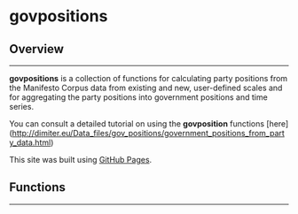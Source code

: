 # govpositions

## Overview
--------
**govpositions** is a collection of functions for calculating party positions from the Manifesto Corpus data from existing and new, user-defined scales and for aggregating the party positions into government positions and time series.

You can consult a detailed tutorial on using the **govposition** functions [here] (http://dimiter.eu/Data_files/gov_positions/government_positions_from_party_data.html) 

This site was built using [GitHub Pages](https://pages.github.com/).



## Functions
---------
